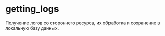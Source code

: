 # getting_logs
Получение логов со стороннего ресурса, их обработка и сохранение в локальную базу данных.
